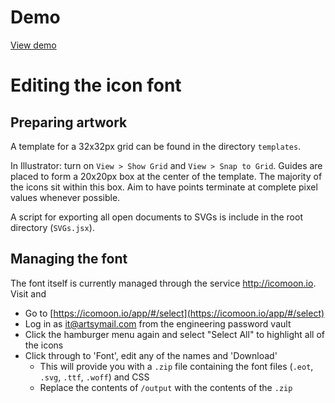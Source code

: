 # Demo

[View demo](http://artsy.github.io/artsy-iconfont/output/demo.html)

# Editing the icon font

## Preparing artwork

A template for a 32x32px grid can be found in the directory `templates`.

In Illustrator: turn on `View > Show Grid` and `View > Snap to Grid`. Guides are placed to form a 20x20px box at the center of the template. The majority of the icons sit within this box. Aim to have points terminate at complete pixel values whenever possible.

A script for exporting all open documents to SVGs is include in the root directory (`SVGs.jsx`).

## Managing the font

The font itself is currently managed through the service http://icomoon.io. Visit  and

* Go to [https://icomoon.io/app/#/select](https://icomoon.io/app/#/select)
* Log in as it@artsymail.com from the engineering password vault
* Click the hamburger menu again and select "Select All" to highlight all of the icons
* Click through to 'Font', edit any of the names and 'Download'
  * This will provide you with a `.zip` file containing the font files (`.eot`, `.svg`, `.ttf`, `.woff`) and CSS
  * Replace the contents of `/output` with the contents of the `.zip`
